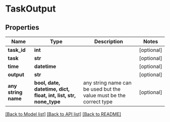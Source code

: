 # TaskOutput


## Properties
Name | Type | Description | Notes
------------ | ------------- | ------------- | -------------
**task_id** | **int** |  | [optional] 
**task** | **str** |  | [optional] 
**time** | **datetime** |  | [optional] 
**output** | **str** |  | [optional] 
**any string name** | **bool, date, datetime, dict, float, int, list, str, none_type** | any string name can be used but the value must be the correct type | [optional]

[[Back to Model list]](../README.md#documentation-for-models) [[Back to API list]](../README.md#documentation-for-api-endpoints) [[Back to README]](../README.md)


